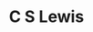 ---
title: C S Lewis
author_slug: c_s_lewis
wikipedia_url: https://en.wikipedia.org/wiki/C_S_Lewis
layout: author
---